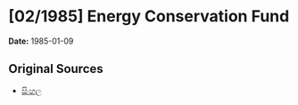 # [02/1985] Energy Conservation Fund

**Date:** 1985-01-09

## Original Sources

- [සිංහල](https://documents.gov.lk/view/acts/1985/1/02-1985_S.pdf)
